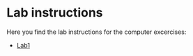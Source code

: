 # Lab instructions

Here you find the lab instructions for the computer excercises:

* [Lab1](Lab1.ipynb)

